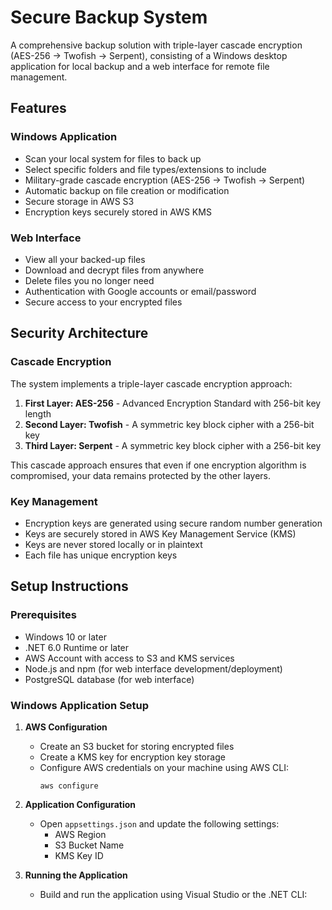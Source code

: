 # Secure Backup System

A comprehensive backup solution with triple-layer cascade encryption (AES-256 → Twofish → Serpent), consisting of a Windows desktop application for local backup and a web interface for remote file management.

## Features

### Windows Application
- Scan your local system for files to back up
- Select specific folders and file types/extensions to include
- Military-grade cascade encryption (AES-256 → Twofish → Serpent)
- Automatic backup on file creation or modification
- Secure storage in AWS S3
- Encryption keys securely stored in AWS KMS

### Web Interface
- View all your backed-up files
- Download and decrypt files from anywhere
- Delete files you no longer need
- Authentication with Google accounts or email/password
- Secure access to your encrypted files

## Security Architecture

### Cascade Encryption
The system implements a triple-layer cascade encryption approach:

1. **First Layer: AES-256** - Advanced Encryption Standard with 256-bit key length
2. **Second Layer: Twofish** - A symmetric key block cipher with a 256-bit key
3. **Third Layer: Serpent** - A symmetric key block cipher with a 256-bit key

This cascade approach ensures that even if one encryption algorithm is compromised, your data remains protected by the other layers.

### Key Management
- Encryption keys are generated using secure random number generation
- Keys are securely stored in AWS Key Management Service (KMS)
- Keys are never stored locally or in plaintext
- Each file has unique encryption keys

## Setup Instructions

### Prerequisites
- Windows 10 or later
- .NET 6.0 Runtime or later
- AWS Account with access to S3 and KMS services
- Node.js and npm (for web interface development/deployment)
- PostgreSQL database (for web interface)

### Windows Application Setup

1. **AWS Configuration**
   - Create an S3 bucket for storing encrypted files
   - Create a KMS key for encryption key storage
   - Configure AWS credentials on your machine using AWS CLI:
     ```
     aws configure
     ```

2. **Application Configuration**
   - Open `appsettings.json` and update the following settings:
     - AWS Region
     - S3 Bucket Name
     - KMS Key ID

3. **Running the Application**
   - Build and run the application using Visual Studio or the .NET CLI:
     
